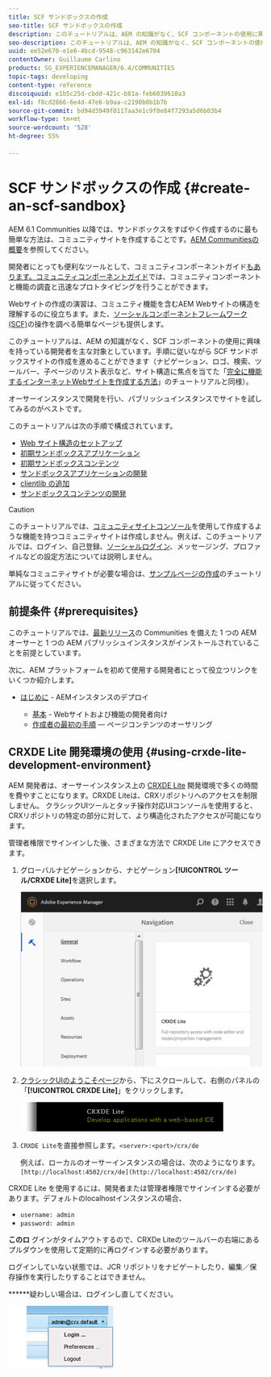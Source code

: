 ```yaml
---
title: SCF サンドボックスの作成
seo-title: SCF サンドボックスの作成
description: このチュートリアルは、AEM の知識がなく、SCF コンポーネントの使用に興味を持っている開発者を主な対象としています。手順に従いながら SCF サンドボックスサイトの作成を進めることができます
seo-description: このチュートリアルは、AEM の知識がなく、SCF コンポーネントの使用に興味を持っている開発者を主な対象としています。手順に従いながら SCF サンドボックスサイトの作成を進めることができます
uuid: ee52e670-e1e6-4bcd-9548-c963142e6704
contentOwner: Guillaume Carlino
products: SG_EXPERIENCEMANAGER/6.4/COMMUNITIES
topic-tags: developing
content-type: reference
discoiquuid: e1b5c25d-cbdd-421c-b81a-feb6039610a3
exl-id: f8cd2866-6e4d-47e6-b9aa-c2190b0b1b7b
source-git-commit: bd94d3949f0117aa3e1c9f0e84f7293a5d6b03b4
workflow-type: tm+mt
source-wordcount: '528'
ht-degree: 55%

---
```


# SCF サンドボックスの作成  {#create-an-scf-sandbox}


AEM 6.1 Communities 以降では、サンドボックスをすばやく作成するのに最も簡単な方法は、コミュニティサイトを作成することです。[AEM Communitiesの概要](getting-started.md)を参照してください。

開発者にとっても便利なツールとして、コミュニティコンポーネントガイド[もあります。コミュニティコンポーネントガイド](components-guide.md)では、コミュニティコンポーネントと機能の調査と迅速なプロトタイピングを行うことができます。

Webサイトの作成の演習は、コミュニティ機能を含むAEM Webサイトの構造を理解するのに役立ちます。また、[ソーシャルコンポーネントフレームワーク(SCF)](scf.md)の操作を調べる簡単なページも提供します。

このチュートリアルは、AEM の知識がなく、SCF コンポーネントの使用に興味を持っている開発者を主な対象としています。手順に従いながら SCF サンドボックスサイトの作成を進めることができます（ナビゲーション、ロゴ、検索、ツールバー、子ページのリスト表示など、サイト構造に焦点を当てた「[完全に機能するインターネットWebサイトを作成する方法](../../help/sites-developing/website.md)」のチュートリアルと同様）。

オーサーインスタンスで開発を行い、パブリッシュインスタンスでサイトを試してみるのがベストです。

このチュートリアルは次の手順で構成されています。

* [Web サイト構造のセットアップ](setup-website.md)
* [初期サンドボックスアプリケーション](initial-app.md)
* [初期サンドボックスコンテンツ](initial-content.md)
* [サンドボックスアプリケーションの開発](develop-app.md)
* [clientlib の追加](add-clientlibs.md)
* [サンドボックスコンテンツの開発](develop-content.md)

>[!CAUTION]
>
>このチュートリアルでは、[コミュニティサイトコンソール](sites-console.md)を使用して作成するような機能を持つコミュニティサイトは作成しません。例えば、このチュートリアルでは、ログイン、自己登録、[ソーシャルログイン](social-login.md)、メッセージング、プロファイルなどの設定方法については説明しません。
>
>単純なコミュニティサイトが必要な場合は、[サンプルページの作成](create-sample-page.md)のチュートリアルに従ってください。

## 前提条件 {#prerequisites}

このチュートリアルでは、[最新リリース](deploy-communities.md#latest-releases)の Communities を備えた 1 つの AEM オーサーと 1 つの AEM パブリッシュインスタンスがインストールされていることを前提としています。

次に、AEM プラットフォームを初めて使用する開発者にとって役立つリンクをいくつか紹介します。

* [はじめに](../../help/sites-deploying/deploy.md#getting-started)  - AEMインスタンスのデプロイ

   * [基本](../../help/sites-developing/the-basics.md)  - Webサイトおよび機能の開発者向け
   * [作成者の最初の手順](../../help/sites-authoring/first-steps.md)  — ページコンテンツのオーサリング

## CRXDE Lite 開発環境の使用 {#using-crxde-lite-development-environment}

AEM 開発者は、オーサーインスタンス上の [CRXDE Lite](../../help/sites-developing/developing-with-crxde-lite.md) 開発環境で多くの時間を費やすことになります。CRXDE Liteは、CRXリポジトリへのアクセスを制限しません。 クラシックUIツールとタッチ操作対応UIコンソールを使用すると、CRXリポジトリの特定の部分に対して、より構造化されたアクセスが可能になります。

管理者権限でサインインした後、さまざまな方法で CRXDE Lite にアクセスできます。

1. グローバルナビゲーションから、ナビゲーション&#x200B;**[!UICONTROL ツール/CRXDE Lite]**&#x200B;を選択します。

   ![chlimage_1-350](assets/chlimage_1-350.png)

2. [クラシックUIのようこそページ](http://localhost:4502/welcome.html)から、下にスクロールして、右側のパネルの「**[!UICONTROL CRXDE Lite]**」をクリックします。

   ![chlimage_1-351](assets/chlimage_1-351.png)

3. `CRXDE Lite`を直接参照します。`<server>:<port>/crx/de`

   例えば、ローカルのオーサーインスタンスの場合は、次のようになります。` [http://localhost:4502/crx/de](http://localhost:4502/crx/de)`

CRXDE Lite を使用するには、開発者または管理者権限でサインインする必要があります。デフォルトのlocalhostインスタンスの場合、

* `username: admin`
* `password: admin`


**このロ** グインがタイムアウトするので、CRXDe Liteのツールバーの右端にあるプルダウンを使用して定期的に再ログインする必要があります。

ログインしていない状態では、JCR リポジトリをナビゲートしたり、編集／保存操作を実行したりすることはできません。

******&#x200B;疑わしい場合は、ログインし直してください。

![chlimage_1-352](assets/chlimage_1-352.png)
